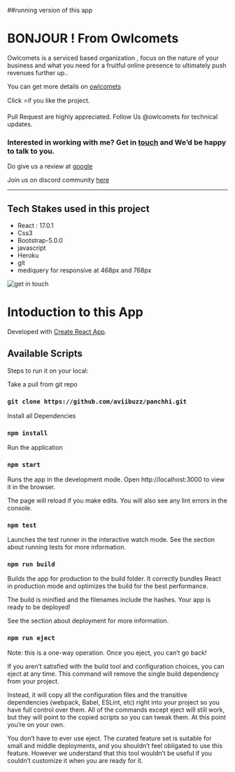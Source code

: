 ##running version of this app 


# BONJOUR ! From Owlcomets
Owlcomets is a serviced based organization , focus on the nature of your business and what you need for a fruitful online presence to ultimately push revenues further up..

You can get more details on [owlcomets](https://owlcomet.herokuapp.com//)

Click ⭐if you like the project.

Pull Request are highly appreciated. Follow Us @owlcomets for technical updates.

### Interested in working with me? Get in [touch](https://docs.google.com/forms/d/e/1FAIpQLSfbICXr0XBAUIqFQD3NVGz-uyLUUrEFb-e9scZ3MRLqnVqwpQ/viewform) and We’d be happy to talk to you.

Do give us a review at [google](https://business.google.com/reviews/l/05497579808041782071)

Join us on 
discord community [here](https://discord.gg/XyfBS944Xx)

 ***
## Tech Stakes used in this project
* React : 17.0.1 
* Css3
* Bootstrap-5.0.0
* javascript 
* Heroku
* git
* mediquery for responsive at 468px and 768px 

![get in touch](https://drive.google.com/file/d/1FyyNZRfiup5W2uqK5v03PbcUpjl-3Z8u/view?usp=sharing)


# Intoduction to this App

Developed  with [Create React App](https://github.com/facebook/create-react-app).

## Available Scripts

Steps to run it on your local:

Take a pull from git repo 

### `git clone https://github.com/aviibuzz/panchhi.git`

Install all Dependencies

### `npm install`

Run the application 

### `npm start`
Runs the app in the development mode.
Open http://localhost:3000 to view it in the browser.

The page will reload if you make edits.
You will also see any lint errors in the console.


### `npm test`
Launches the test runner in the interactive watch mode.
See the section about running tests for more information.

### `npm run build`
Builds the app for production to the build folder.
It correctly bundles React in production mode and optimizes the build for the best performance.

The build is minified and the filenames include the hashes.
Your app is ready to be deployed!

See the section about deployment for more information.

### `npm run eject`
Note: this is a one-way operation. Once you eject, you can’t go back!

If you aren’t satisfied with the build tool and configuration choices, you can eject at any time. This command will remove the single build dependency from your project.

Instead, it will copy all the configuration files and the transitive dependencies (webpack, Babel, ESLint, etc) right into your project so you have full control over them. All of the commands except eject will still work, but they will point to the copied scripts so you can tweak them. At this point you’re on your own.

You don’t have to ever use eject. The curated feature set is suitable for small and middle deployments, and you shouldn’t feel obligated to use this feature. However we understand that this tool wouldn’t be useful if you couldn’t customize it when you are ready for it.



